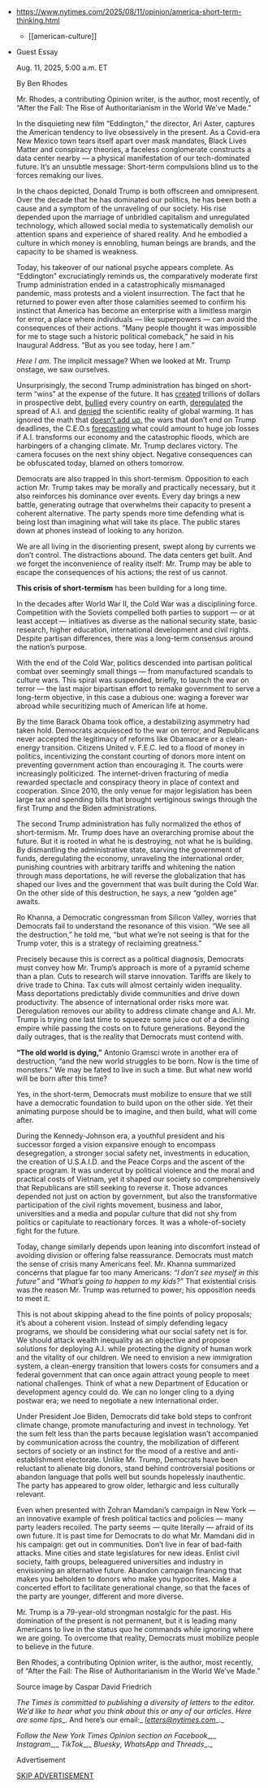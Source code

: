 - https://www.nytimes.com/2025/08/11/opinion/america-short-term-thinking.html
	- [[american-culture]]
- Guest Essay
  
  Aug. 11, 2025, 5:00 a.m. ET
  
  By Ben Rhodes
  
  Mr. Rhodes, a contributing Opinion writer, is the author, most recently, of “After the Fall: The Rise of Authoritarianism in the World We’ve Made.”
  
  In the disquieting new film “Eddington,” the director, Ari Aster, captures the American tendency to live obsessively in the present. As a Covid-era New Mexico town tears itself apart over mask mandates, Black Lives Matter and conspiracy theories, a faceless conglomerate constructs a data center nearby — a physical manifestation of our tech-dominated future. It’s an unsubtle message: Short-term compulsions blind us to the forces remaking our lives.
  
  In the chaos depicted, Donald Trump is both offscreen and omnipresent. Over the decade that he has dominated our politics, he has been both a cause and a symptom of the unraveling of our society. His rise depended upon the marriage of unbridled capitalism and unregulated technology, which allowed social media to systematically demolish our attention spans and experience of shared reality. And he embodied a culture in which money is ennobling, human beings are brands, and the capacity to be shamed is weakness.
  
  Today, his takeover of our national psyche appears complete. As “Eddington” excruciatingly reminds us, the comparatively moderate first Trump administration ended in a catastrophically mismanaged pandemic, mass protests and a violent insurrection. The fact that he returned to power even after those calamities seemed to confirm his instinct that America has become an enterprise with a limitless margin for error, a place where individuals — like superpowers — can avoid the consequences of their actions. “Many people thought it was impossible for me to stage such a historic political comeback,” he said in his Inaugural Address. “But as you see today, here I am.”
  
  *Here I am*. The implicit message? When we looked at Mr. Trump onstage, we saw ourselves.
  
  Unsurprisingly, the second Trump administration has binged on short-term “wins” at the expense of the future. It has [created](https://www.nbcnews.com/politics/donald-trump/trumps-big-beautiful-bill-add-3-trillion-debt-cbo-says-rcna220004) trillions of dollars in prospective debt, [bullied](https://www.cnn.com/business/live-news/tariffs-trump-news-04-02-25) every country on earth, [deregulated](https://www.techpolicy.press/the-trump-ai-action-plan-is-deregulation-framed-as-innovation/) the spread of A.I. and [denied](https://www.nytimes.com/2025/07/29/climate/epa-endangerment-finding-repeal-proposal.html) the scientific reality of global warming. It has ignored the math that [doesn’t add up,](https://finance.yahoo.com/news/how-a-gop-accounting-maneuver-hides-38-trillion-in-red-ink-from-trumps-big-beautiful-bill-160900268.html?guccounter=1\&guce_referrer=aHR0cHM6Ly93d3cuZ29vZ2xlLmNvbS8\&guce_referrer_sig=AQAAAMF2JPo7FBSuc5ZSUg8Aw3vSEr1h7DbmFVmge27BFnN6axrazjURat8gIiP3yjgeO1UEupK0slJ5PzPHmT4xMHbiF57PZ8NQ_VBDwmteH6XMreYWfpm95Eo8oH58LUjQW-YwEBsEh4cUfm26Y3fdcxNk8uQ737Oqs38e6s32M1ba) the wars that don’t end on Trump deadlines, the C.E.O.s [forecasting](https://www.wsj.com/tech/ai/ai-white-collar-job-loss-b9856259?gaa_at=eafs\&gaa_n=ASWzDAjqS0U1jYFN47bz_Ub5ewbPiYjZcLP3eKIKhfUQLaflkJn4zpLnWoeuparfTl0%3D\&gaa_ts=688bd8e4\&gaa_sig=jrmhFWKGQFTINTutHeur5IimRCqSxGgxPceCZlp5xLFcXmk3TivpEtgCC7bsit8i4K3eUzUbXBbafFm_CbUTzw%3D%3D) what could amount to huge job losses if A.I. transforms our economy and the catastrophic floods, which are harbingers of a changing climate. Mr. Trump declares victory. The camera focuses on the next shiny object. Negative consequences can be obfuscated today, blamed on others tomorrow.
  
  Democrats are also trapped in this short-termism. Opposition to each action Mr. Trump takes may be morally and practically necessary, but it also reinforces his dominance over events. Every day brings a new battle, generating outrage that overwhelms their capacity to present a coherent alternative. The party spends more time defending what is being lost than imagining what will take its place. The public stares down at phones instead of looking to any horizon.
  
  We are all living in the disorienting present, swept along by currents we don’t control. The distractions abound. The data centers get built. And we forget the inconvenience of reality itself: Mr. Trump may be able to escape the consequences of his actions; the rest of us cannot.
  
  **This crisis of short-termism** has been building for a long time.
  
  In the decades after World War II, the Cold War was a disciplining force. Competition with the Soviets compelled both parties to support — or at least accept — initiatives as diverse as the national security state, basic research, higher education, international development and civil rights. Despite partisan differences, there was a long-term consensus around the nation’s purpose.
  
  With the end of the Cold War, politics descended into partisan political combat over seemingly small things — from manufactured scandals to culture wars. This spiral was suspended, briefly, to launch the war on terror — the last major bipartisan effort to remake government to serve a long-term objective, in this case a dubious one: waging a forever war abroad while securitizing much of American life at home.
  
  By the time Barack Obama took office, a destabilizing asymmetry had taken hold. Democrats acquiesced to the war on terror, and Republicans never accepted the legitimacy of reforms like Obamacare or a clean-energy transition. Citizens United v. F.E.C. led to a flood of money in politics, incentivizing the constant courting of donors more intent on preventing government action than encouraging it. The courts were increasingly politicized. The internet-driven fracturing of media rewarded spectacle and conspiracy theory in place of context and cooperation. Since 2010, the only venue for major legislation has been large tax and spending bills that brought vertiginous swings through the first Trump and the Biden administrations.
  
  The second Trump administration has fully normalized the ethos of short-termism. Mr. Trump does have an overarching promise about the future. But it is rooted in what he is destroying, not what he is building. By dismantling the administrative state, starving the government of funds, deregulating the economy, unraveling the international order, punishing countries with arbitrary tariffs and whitening the nation through mass deportations, he will reverse the globalization that has shaped our lives and the government that was built during the Cold War. On the other side of this destruction, he says, a new “golden age” awaits.
  
  Ro Khanna, a Democratic congressman from Silicon Valley, worries that Democrats fail to understand the resonance of this vision. “We see all the destruction,” he told me, “but what we’re not seeing is that for the Trump voter, this is a strategy of reclaiming greatness.”
  
  Precisely because this is correct as a political diagnosis, Democrats must convey how Mr. Trump’s approach is more of a pyramid scheme than a plan. Cuts to research will starve innovation. Tariffs are likely to drive trade to China. Tax cuts will almost certainly widen inequality. Mass deportations predictably divide communities and drive down productivity. The absence of international order risks more war. Deregulation removes our ability to address climate change and A.I. Mr. Trump is trying one last time to squeeze some juice out of a declining empire while passing the costs on to future generations. Beyond the daily outrages, that is the reality that Democrats must contend with.
  
  **“The old world is dying,”** Antonio Gramsci wrote in another era of destruction, “and the new world struggles to be born. Now is the time of monsters.” We may be fated to live in such a time. But what new world will be born after this time?
  
  Yes, in the short-term, Democrats must mobilize to ensure that we still have a democratic foundation to build upon on the other side. Yet their animating purpose should be to imagine, and then build, what will come after.
  
  During the Kennedy-Johnson era, a youthful president and his successor forged a vision expansive enough to encompass desegregation, a stronger social safety net, investments in education, the creation of U.S.A.I.D. and the Peace Corps and the ascent of the space program. It was undercut by political violence and the moral and practical costs of Vietnam, yet it shaped our society so comprehensively that Republicans are still seeking to reverse it. Those advances depended not just on action by government, but also the transformative participation of the civil rights movement, business and labor, universities and a media and popular culture that did not shy from politics or capitulate to reactionary forces. It was a whole-of-society fight for the future.
  
  Today, change similarly depends upon leaning into discomfort instead of avoiding division or offering false reassurance. Democrats must match the sense of crisis many Americans feel. Mr. Khanna summarized concerns that plague far too many Americans: *“I don’t see myself in this future”* and *“What’s going to happen to my kids?”* That existential crisis was the reason Mr. Trump was returned to power; his opposition needs to meet it.
  
  This is not about skipping ahead to the fine points of policy proposals; it’s about a coherent vision. Instead of simply defending legacy programs, we should be considering what our social safety net is for. We should attack wealth inequality as an objective and propose solutions for deploying A.I. while protecting the dignity of human work and the vitality of our children. We need to envision a new immigration system, a clean-energy transition that lowers costs for consumers and a federal government that can once again attract young people to meet national challenges. Think of what a new Department of Education or development agency could do. We can no longer cling to a dying postwar era; we need to negotiate a new international order.
  
  Under President Joe Biden, Democrats did take bold steps to confront climate change, promote manufacturing and invest in technology. Yet the sum felt less than the parts because legislation wasn’t accompanied by communication across the country, the mobilization of different sectors of society or an instinct for the mood of a restive and anti-establishment electorate. Unlike Mr. Trump, Democrats have been reluctant to alienate big donors, stand behind controversial positions or abandon language that polls well but sounds hopelessly inauthentic. The party has appeared to grow older, lethargic and less culturally relevant.
  
  Even when presented with Zohran Mamdani’s campaign in New York — an innovative example of fresh political tactics and policies — many party leaders recoiled. The party seems — quite literally — afraid of its own future. It is past time for Democrats to do what Mr. Mamdani did in his campaign: get out in communities. Don’t live in fear of bad-faith attacks. Mine cities and state legislatures for new ideas. Enlist civil society, faith groups, beleaguered universities and industry in envisioning an alternative future. Abandon campaign financing that makes you beholden to donors who make you hypocrites. Make a concerted effort to facilitate generational change, so that the faces of the party are younger, different and more diverse.
  
  Mr. Trump is a 79-year-old strongman nostalgic for the past. His domination of the present is not permanent, but it is leading many Americans to live in the status quo he commands while ignoring where we are going. To overcome that reality, Democrats must mobilize people to believe in the future.
  
  Ben Rhodes, a contributing Opinion writer, is the author, most recently, of “After the Fall: The Rise of Authoritarianism in the World We’ve Made.”
  
  Source image by Caspar David Friedrich
  
  *The Times is committed to publishing* *a diversity of letters* *to the editor. We’d like to hear what you think about this or any of our articles. Here are some* *tips*\_. And here’s our email:\_ *letters@nytimes.com*\_.\_
  
  *Follow the New York Times Opinion section on* *Facebook*\_,\_ *Instagram*\_,\_ *TikTok*\_,\_ *Bluesky*, *WhatsApp* *and* *Threads*\_.\_
  
  Advertisement
  
  [SKIP ADVERTISEMENT](https://www.nytimes.com/2025/08/11/opinion/america-short-term-thinking.html#after-bottom)